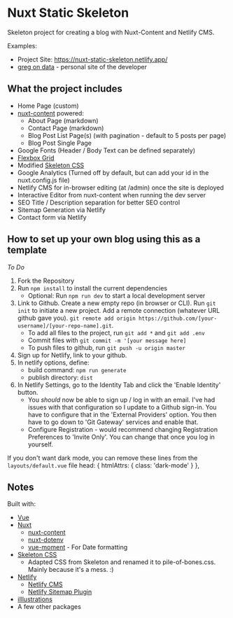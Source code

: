 # Nuxt Static Skeleton

Skeleton project for creating a blog with Nuxt-Content and Netlify CMS.

Examples:
- Project Site: https://nuxt-static-skeleton.netlify.app/
- [greg on data](https://gregondata.com/) - personal site of the developer


## What the project includes

- Home Page (custom)
- [nuxt-content](https://content.nuxtjs.org/) powered:
    - About Page (markdown)
    - Contact Page (markdown)
    - Blog Post List Page(s) (with pagination - default to 5 posts per page)
    - Blog Post Single Page
- Google Fonts (Header / Body Text can be defined separately)
- [Flexbox Grid](http://flexboxgrid.com/)
- Modified [Skeleton CSS](http://getskeleton.com/)
- Google Analytics (Turned off by default, but can add your id in the nuxt.config.js file)
- Netlify CMS for in-browser editing (at /admin) once the site is deployed
- Interactive Editor from nuxt-content when running the dev server
- SEO Title / Description separation for better SEO control
- Sitemap Generation via Netlify
- Contact form via Netlify


## How to set up your own blog using this as a template

*To Do*

1. Fork the Repository
2. Run `npm install` to install the current dependencies
    * Optional: Run `npm run dev` to start a local development server
3. Link to Github. Create a new empty repo (in browser or CLI). Run `git init` to initiate a new project.  Add a remote connection (whatever URL github gave you). `git remote add origin https://github.com/[your-username]/[your-repo-name].git`.
    * To add all files to the project, run `git add *` and `git add .env`
    * Commit files with `git commit -m '[your message here]`
    * To push files to github, run `git push -u origin master`
4. Sign up for Netlify, link to your github.
5. In netlify options,  define:
    * build command: `npm run generate`
    * publish directory: `dist`
6. In Netlify Settings, go to the Identity Tab and click the 'Enable Identity' button.
    * You *should* now be able to sign up / log in with an email. I've had issues with that configuration so I update to a Github sign-in.  You have to configure that in the 'External Providers' option. You then have to go down to 'Git Gateway' services and enable that.
    * Configure Registration - would recommend changing Registration Preferences to 'Invite Only'. You can change that once you log in yourself.

If you don't want dark mode, you can remove these lines from the `layouts/default.vue` file
    head: { 
        htmlAttrs: {
        class: 'dark-mode'
        }
    },


## Notes

Built with:
- [Vue](https://vuejs.org/)
- [Nuxt](https://nuxtjs.org/)
    - [nuxt-content](https://content.nuxtjs.org/)
    - [nuxt-dotenv](https://github.com/nuxt-community/dotenv-module)
    - [vue-moment](https://github.com/brockpetrie/vue-moment) - For Date formatting
- [Skeleton CSS](http://getskeleton.com/)
    - Adapted CSS from Skeleton and renamed it to pile-of-bones.css.  Mainly because it's a mess. :)
- [Netlify](https://www.netlify.com/)
    - [Netlify CMS](https://www.netlifycms.org/)
    - [Netlify Sitemap Plugin](https://github.com/netlify-labs/netlify-plugin-sitemap)
- [illlustrations](https://illlustrations.co/)
- A few other packages

